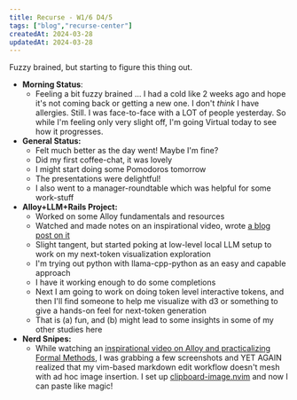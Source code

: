 ```yaml
---
title: Recurse - W1/6 D4/5
tags: ["blog","recurse-center"]
createdAt: 2024-03-28
updatedAt: 2024-03-28
---
```


Fuzzy brained, but starting to figure this thing out.

* **Morning Status**:
  * Feeling a bit fuzzy brained ... I had a cold like 2 weeks ago and hope it's not coming back or getting a new one. I don't *think* I have allergies. Still. I was face-to-face with a LOT of people yesterday. So while I'm feeling only very slight off, I'm going Virtual today to see how it progresses.
* **General Status:**
  * Felt much better as the day went! Maybe I'm fine?
  * Did my first coffee-chat, it was lovely
  * I might start doing some Pomodoros tomorrow
  * The presentations were delightful!
  * I also went to a manager-roundtable which was helpful for some work-stuff
* **Alloy+LLM+Rails Project:**
  * Worked on some Alloy fundamentals and resources
  * Watched and made notes on an inspirational video, wrote [a blog post on it](https://thelackthereof.org/tlt-2024.03.28-notes-from-peter-kriens-video)
  * Slight tangent, but started poking at low-level local LLM setup to work on my next-token visualization exploration
  * I'm trying out python with llama-cpp-python as an easy and capable approach
  * I have it working enough to do some completions
  * Next I am going to work on doing token level interactive tokens, and then I'll find someone to help me visualize with d3 or something to give a hands-on feel for next-token generation
  * That is (a) fun, and (b) might lead to some insights in some of my other studies here
* **Nerd Snipes:**
  * While watching an [inspirational video on Alloy and practicalizing Formal Methods](https://www.youtube.com/watch?v=_j3SdIGqYG8), I was grabbing a few screenshots and YET AGAIN realized that my vim-based markdown edit workflow doesn't mesh with ad hoc image insertion. I set up [clipboard-image.nvim](https://github.com/dfendr/clipboard-image.nvim) and now I can paste like magic!
